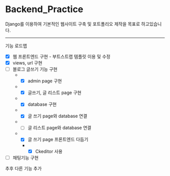 # Backend_Practice


Django를 이용하여 기본적인 웹사이트 구축 및 포트폴리오 제작을 목표로 하고있습니다.


---
기능 로드맵
- [X] 웹 프론트엔드 구현 - 부트스트랩 템플릿 이용 및 수정
- [X] views, url 구현
- [ ] 블로그 글쓰기 기능 구현
  * - [x] admin page 구현
  * - [x] 글쓰기, 글 리스트 page 구현
  * - [x] database 구현
  * - [X] 글 쓰기 page와 database 연결
  * - [ ] 글 리스트 page와 database 연결
  * - [X] 글 쓰기 page 프론트엔드 다듬기
    * - [X] Ckeditor 사용
- [ ] 채팅기능 구현

추후 다른 기능 추가
